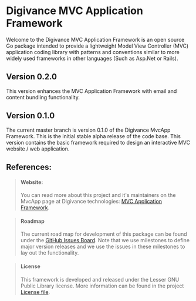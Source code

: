 # Digivance MVC Application Framework
Welcome to the Digivance MVC Application Framework is an open source Go package intended to provide a lightweight Model View Controller (MVC) application coding library with patterns and conventions similar to more widely used frameworks in other languages (Such as Asp.Net or Rails).

## Version 0.2.0
This version enhances the MVC Application Framework with email and content bundling functionality.

## Version 0.1.0
The current master branch is version 0.1.0 of the Digivance MvcApp Framework. This is the initial stable alpha release of the code base. This version contains the basic framework required to design an interactive MVC website / web application.

## References:

> #### Website:
> You can read more about this project and it's maintainers on the MvcApp page at Digivance technologies: [MVC Application Framework](https://www.digivance.com/services/mvcapp).

> #### Roadmap
> The current road map for development of this package can be found under the [GitHub Issues Board](https://github.com/Digivance/mvcapp/milestones). Note that we use milestones to define major version releases and we use the issues in these milestones to lay out the functionality. 

> #### License
> This framework is developed and released under the Lesser GNU Public Library license. More information can be found in the project [License file](https://github.com/digivance/mvcapp/blob/master/LICENSE).